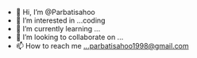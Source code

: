 - 👋 Hi, I’m @Parbatisahoo
- 👀 I’m interested in ...coding
- 🌱 I’m currently learning ...
- 💞️ I’m looking to collaborate on ...
- 📫 How to reach me ...parbatisahoo1998@gmail.com

<!---
Parbatisahoo/Parbatisahoo is a ✨ special ✨ repository because its `README.md` (this file) appears on your GitHub profile.
You can click the Preview link to take a look at your changes.
--->
